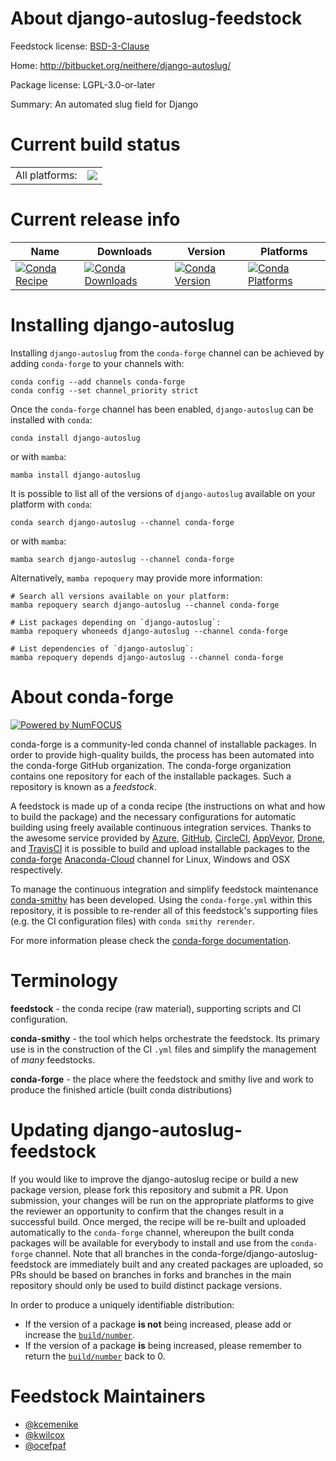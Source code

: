 About django-autoslug-feedstock
===============================

Feedstock license: [BSD-3-Clause](https://github.com/conda-forge/django-autoslug-feedstock/blob/main/LICENSE.txt)

Home: http://bitbucket.org/neithere/django-autoslug/

Package license: LGPL-3.0-or-later

Summary: An automated slug field for Django

Current build status
====================


<table><tr><td>All platforms:</td>
    <td>
      <a href="https://dev.azure.com/conda-forge/feedstock-builds/_build/latest?definitionId=2876&branchName=main">
        <img src="https://dev.azure.com/conda-forge/feedstock-builds/_apis/build/status/django-autoslug-feedstock?branchName=main">
      </a>
    </td>
  </tr>
</table>

Current release info
====================

| Name | Downloads | Version | Platforms |
| --- | --- | --- | --- |
| [![Conda Recipe](https://img.shields.io/badge/recipe-django--autoslug-green.svg)](https://anaconda.org/conda-forge/django-autoslug) | [![Conda Downloads](https://img.shields.io/conda/dn/conda-forge/django-autoslug.svg)](https://anaconda.org/conda-forge/django-autoslug) | [![Conda Version](https://img.shields.io/conda/vn/conda-forge/django-autoslug.svg)](https://anaconda.org/conda-forge/django-autoslug) | [![Conda Platforms](https://img.shields.io/conda/pn/conda-forge/django-autoslug.svg)](https://anaconda.org/conda-forge/django-autoslug) |

Installing django-autoslug
==========================

Installing `django-autoslug` from the `conda-forge` channel can be achieved by adding `conda-forge` to your channels with:

```
conda config --add channels conda-forge
conda config --set channel_priority strict
```

Once the `conda-forge` channel has been enabled, `django-autoslug` can be installed with `conda`:

```
conda install django-autoslug
```

or with `mamba`:

```
mamba install django-autoslug
```

It is possible to list all of the versions of `django-autoslug` available on your platform with `conda`:

```
conda search django-autoslug --channel conda-forge
```

or with `mamba`:

```
mamba search django-autoslug --channel conda-forge
```

Alternatively, `mamba repoquery` may provide more information:

```
# Search all versions available on your platform:
mamba repoquery search django-autoslug --channel conda-forge

# List packages depending on `django-autoslug`:
mamba repoquery whoneeds django-autoslug --channel conda-forge

# List dependencies of `django-autoslug`:
mamba repoquery depends django-autoslug --channel conda-forge
```


About conda-forge
=================

[![Powered by
NumFOCUS](https://img.shields.io/badge/powered%20by-NumFOCUS-orange.svg?style=flat&colorA=E1523D&colorB=007D8A)](https://numfocus.org)

conda-forge is a community-led conda channel of installable packages.
In order to provide high-quality builds, the process has been automated into the
conda-forge GitHub organization. The conda-forge organization contains one repository
for each of the installable packages. Such a repository is known as a *feedstock*.

A feedstock is made up of a conda recipe (the instructions on what and how to build
the package) and the necessary configurations for automatic building using freely
available continuous integration services. Thanks to the awesome service provided by
[Azure](https://azure.microsoft.com/en-us/services/devops/), [GitHub](https://github.com/),
[CircleCI](https://circleci.com/), [AppVeyor](https://www.appveyor.com/),
[Drone](https://cloud.drone.io/welcome), and [TravisCI](https://travis-ci.com/)
it is possible to build and upload installable packages to the
[conda-forge](https://anaconda.org/conda-forge) [Anaconda-Cloud](https://anaconda.org/)
channel for Linux, Windows and OSX respectively.

To manage the continuous integration and simplify feedstock maintenance
[conda-smithy](https://github.com/conda-forge/conda-smithy) has been developed.
Using the ``conda-forge.yml`` within this repository, it is possible to re-render all of
this feedstock's supporting files (e.g. the CI configuration files) with ``conda smithy rerender``.

For more information please check the [conda-forge documentation](https://conda-forge.org/docs/).

Terminology
===========

**feedstock** - the conda recipe (raw material), supporting scripts and CI configuration.

**conda-smithy** - the tool which helps orchestrate the feedstock.
                   Its primary use is in the construction of the CI ``.yml`` files
                   and simplify the management of *many* feedstocks.

**conda-forge** - the place where the feedstock and smithy live and work to
                  produce the finished article (built conda distributions)


Updating django-autoslug-feedstock
==================================

If you would like to improve the django-autoslug recipe or build a new
package version, please fork this repository and submit a PR. Upon submission,
your changes will be run on the appropriate platforms to give the reviewer an
opportunity to confirm that the changes result in a successful build. Once
merged, the recipe will be re-built and uploaded automatically to the
`conda-forge` channel, whereupon the built conda packages will be available for
everybody to install and use from the `conda-forge` channel.
Note that all branches in the conda-forge/django-autoslug-feedstock are
immediately built and any created packages are uploaded, so PRs should be based
on branches in forks and branches in the main repository should only be used to
build distinct package versions.

In order to produce a uniquely identifiable distribution:
 * If the version of a package **is not** being increased, please add or increase
   the [``build/number``](https://docs.conda.io/projects/conda-build/en/latest/resources/define-metadata.html#build-number-and-string).
 * If the version of a package **is** being increased, please remember to return
   the [``build/number``](https://docs.conda.io/projects/conda-build/en/latest/resources/define-metadata.html#build-number-and-string)
   back to 0.

Feedstock Maintainers
=====================

* [@kcemenike](https://github.com/kcemenike/)
* [@kwilcox](https://github.com/kwilcox/)
* [@ocefpaf](https://github.com/ocefpaf/)

